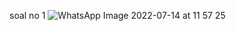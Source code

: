 soal no 1
![WhatsApp Image 2022-07-14 at 11 57 25](https://user-images.githubusercontent.com/108166801/178903329-72a1e923-8880-4e46-847a-fd36f9435e3a.jpeg)
